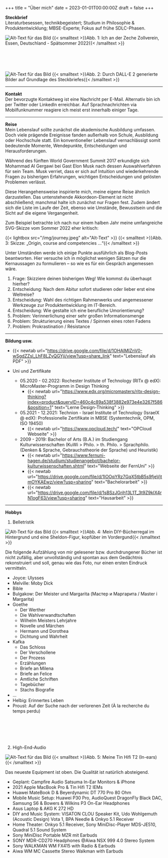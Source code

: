 +++
title = "Über mich"
date = 2023-01-01T00:00:00Z
draft = false
+++


**Steckbrief**  
Literaturbesessen, technikbegeistert; Studium in Philosophie & Produktentwicklung; MBSE-Experte; Fokus auf frühe SDLC-Phasen.

![Alt-Text für das Bild](/img/profile.jpg)
{{< smalltext >}}Abb. 1: Ich an der Zeche Zollverein, Essen, Deutschland - Spätsommer 2022{{< /smalltext >}}
</br></br>  
</br></br> 


![Alt-Text für das Bild](/img/about-dalle-1.jpeg)
{{< smalltext >}}Abb. 2: Durch DALL-E 2 generierte Bilder auf Grundlage des Steckbriefes{{< /smalltext >}}


---

**Kontakt**  
Der bevorzugte Kontaktweg ist eine Nachricht per E-Mail. Alternativ bin ich per Twitter oder LinkedIn erreichbar. Auf Sprachnachrichten via Mobilfunknummer reagiere ich meist erst innerhalb einiger Tage.

---

**Reise**  
Mein Lebenslauf sollte zunächst die akademische Ausbildung umfassen. Doch viele prägende Ereignisse fanden außerhalb von Schule, Ausbildung oder Hochschule statt. Ein konventioneller Lebenslauf vernachlässigt somit bedeutende Momente, Wendepunkte, Entscheidungen und Herausforderungen.

Während des fünften World Government Summit 2017 erkundigte sich Mohammad Al Gergawi bei Gast Elon Musk nach dessen Auswahlverfahren für sein Team. Musk verriet, dass er sich auf Intuition und wiederkehrende Fragen zu bisherigen Erfahrungen, wichtigen Entscheidungen und gelösten Problemen verlässt.

Diese Herangehensweise inspirierte mich, meine eigene Reise ähnlich darzustellen. Das untenstehende Akkordeon-Element ist nicht abschließend; manchmal halte ich zunächst nur Fragen fest. Zudem ändert sich die Liste im Laufe der Zeit, ebenso wie Umstände, Bewusstsein und die Sicht auf die eigene Vergangenheit.

Zum Beispiel betrachte ich nach nur einem halben Jahr meine umfangreiche SVG-Skizze vom Sommer 2022 eher kritisch:



{{< lightbox src="/img/journey.jpeg" alt="Alt-Text" >}}
{{< smalltext >}}Abb. 3: Skizze: „Origin, course and competencies …“{{< /smalltext >}}  

Unter Umständen werde ich einige Punkte ausführlich als Blog-Posts beantworten. Hier versuche ich in möglichst wenigen Sätzen nur die Kernaussagen zu formulieren – so wie es für ein Gespräch angemessen wäre.

1. Frage: Skizziere deinen bisherigen Weg! Wie kommst du überhaupt hierher?
2. Entscheidung: Nach dem Abitur sofort studieren oder lieber erst eine Weltreise?
3. Entscheidung: Wahl des richtigen Rahmenwerks und angemessener Werkzeuge zur Produktentwicklung im IT-Bereich. 
4. Entscheidung: Wie gestalte ich eine berufliche Umorientierung? 
5. Problem: Verinnerlichung einer sehr großen Informationsmenge
6. Problem: Strukturierung eines Textes / Spinnen eines roten Fadens
7. Problem: Prokrastination / Résistance 

---

**Bildung usw.**  
- {{< newtab url="https://drive.google.com/file/d/1OHAlMIZnV0-wSgdZZsl_LhF8LZyQGYji/view?usp=share_link" text="Lebenslauf als PDF" >}}

- Uni und Zertifikate
    - 05.2020 - 02.2022: Rochester Institute of Technology (RITx @ edX): MicroMaster-Programm in Design Thinking  
        - {{< newtab url="https://www.edx.org/micromasters/ritx-design-thinking?index=product&queryID=460c4c89a538f3882e973e4e3267f586&position=1" text="Lerne Design-Thinking" >}}
    - 05.2021 - 12.2021: Technion - Israel Institute of Technology (IsraelX @ edX): Professionelle Zertifikate in MBSE (Systemtechnik, OPM, ISO 19450)
        - {{< newtab url="https://www.opcloud.tech/" text="OPCloud Webseite" >}}
    - 2009 - 2019: Bachelor of Arts (B.A.) im Studiengang Kulturwissenschaften (KuWi > Philo. > th. Philo. > Sprachphilo. (Denken & Sprache, Gebrauchstheorie der Sprache) und Heuristik)
        - {{< newtab url="https://www.fernuni-hagen.de/studium/studienangebot/bachelor-kulturwissenschaften.shtml" text="Webseite der FernUni" >}}
        - {{< newtab url="https://drive.google.com/file/d/1lOOqYRz7GqX5tbB5s9fjeVjtmOYKAEwz/view?usp=sharing" text="Bachelorarbeit" >}}
        - {{< newtab url="https://drive.google.com/file/d/1sBSzJGrih13L1T_3t9Z9kIX4rN1ogF63/view?usp=sharing" text="Hausarbeit" >}}


---

**Hobbys**  
1. Belletristik  

![Alt-Text für das Bild](/img/about-books-1.jpg)
{{< smalltext >}}Abb. 4: Mein DIY-Bücherregal im Hintergrund und eine Sheldon-Figur, kopfüber im Vordergund{{< /smalltext >}}


Die folgende Aufzählung von mir gelesener bzw. durchdrungener Bücher ist nicht zufällig, aber unvollständig und spontan aus dem Gedächtnis rekonstruiert und soll, genau wie das Foto, nur einen ersten Eindruck vermitteln.

- Joyce: Ulysses
- Melville: Moby Dick
- Bible
- Bulgakow: Der Meister und Margarita (Мастер и Маргарита / Master i Margarita)
- Goethe
    - Der Werther
    - Die Wahlverwandtschaften
    - Wilhelm Meisters Lehrjahre
    - Novelle und Märchen
    - Hermann und Dorothea
    - Dichtung und Wahrheit
- Kafka
    - Das Schloss 
    - Der Verschollene 
    - Der Prozess 
    - Erzählungen 
    - Briefe an Milena
    - Briefe an Felice
    - Amtliche Schriften
    - Tagebücher
    - Stachs Biografie
- …
- Helbig: Erinnertes Leben
- Proust: Auf der Suche nach der verlorenen Zeit (À la recherche du temps perdu)  
<br><br>  
<br><br>


2. High-End-Audio  

![Alt-Text für das Bild](/img/about-earphones-1.jpg)
{{< smalltext >}}Abb. 5: Meine Tin Hifi T2 (In-ears){{< /smalltext >}}


Das neueste Equipment ist oben. Die Qualität ist natürlich absteigend.

- Geplant: Campfire Audio Satsuma In-Ear Monitors & iPhone
- 2021 Apple MacBook Pro & Tin Hifi T2 IEMs
- Huawei MateBook D & Beyerdynamic DT 770 Pro 80 Ohm
- Mobile Music Setup: Huawei P30 Pro, AudioQuest DragonFly Black DAC, Samsung S6 & Bowers & Wilkins P3 On-Ear Headphones
- Asus Laptop & AKG K 272 HD
- DIY and Music System: VISATON CLOU Speaker Kit, Udo Wohlgemuth (Acoustic Design) Vota 1, BPA Needle & Onkyo 5.1 Receiver
- Home Theater: Onkyo 5.1 Receiver, Sony MiniDisc-Player MDS-JE510, Quadral 5.1 Sound System
- Sony MiniDisc Portable MZR mit Earbuds
- SONY MDR-CD270 Headphones @Aiwa NSX 999 4.0 Stereo System
- Sony WALKMAN WM FX415 with Radio & Earbuds
- Aiwa WM MC Cassette Stereo Walkman with Earbuds





